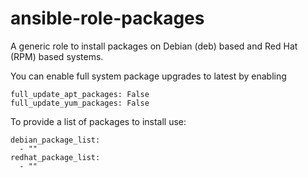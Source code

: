 # ansible-role-packages

A generic role to install packages on Debian (deb) based and Red Hat (RPM) based systems.

You can enable full system package upgrades to latest by enabling 

```
full_update_apt_packages: False
full_update_yum_packages: False
```

To provide a list of packages to install use:

```
debian_package_list:
  - ""
redhat_package_list:
  - ""
```